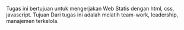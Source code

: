 Tugas ini bertujuan untuk mengerjakan Web Statis dengan html, css, javascript. Tujuan Dari tugas ini adalah melatih team-work, leadership, manajemen terkelola.
